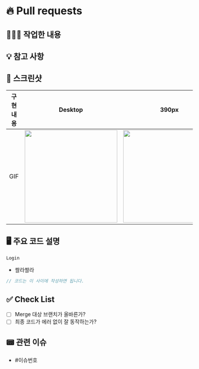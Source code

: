 # 🔥 Pull requests

## 👩🏻‍💻 작업한 내용

<!-- 작업한 내용을 적어주세요. -->

## 💡 참고 사항

<!-- 참고할 사항이 있다면 적어주세요. -->

## 📸 스크린샷

| 구현 내용 |           Desktop           |            390px            |            320px            |
| :-------: | :-------------------------: | :-------------------------: | :-------------------------: |
|    GIF    | <img src = "" width ="250"> | <img src = "" width ="250"> | <img src = "" width ="250"> |

## 🖥️ 주요 코드 설명

<!-- 주요 코드에 대한 설명을 작성해주세요. -->

`Login`

- 쏼라쏼라

```typescript
// 코드는 이 사이에 작성하면 됩니다.
```

## ✅ Check List

- [ ] Merge 대상 브랜치가 올바른가?
- [ ] 최종 코드가 에러 없이 잘 동작하는가?

## 📟 관련 이슈

- #이슈번호
